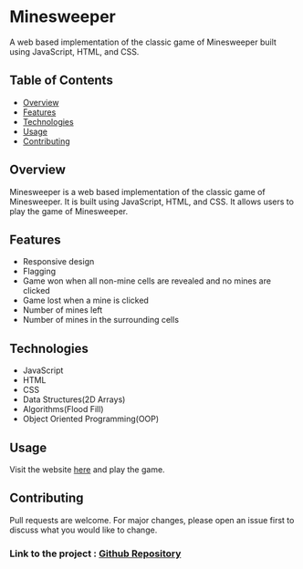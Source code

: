 # Minesweeper

A web based implementation of the classic game of Minesweeper built using JavaScript, HTML, and CSS.

## Table of Contents

- [Overview](#overview)
- [Features](#features)
- [Technologies](#technologies)
- [Usage](#usage)
- [Contributing](#contributing)

## Overview

Minesweeper is a web based implementation of the classic game of Minesweeper. It is built using JavaScript, HTML, and CSS. It allows users to play the game of Minesweeper. 

## Features

- Responsive design
- Flagging
- Game won when all non-mine cells are revealed and no mines are clicked
- Game lost when a mine is clicked
- Number of mines left
- Number of mines in the surrounding cells

## Technologies

- JavaScript
- HTML
- CSS
- Data Structures(2D Arrays)
- Algorithms(Flood Fill)
- Object Oriented Programming(OOP)

## Usage

Visit the website [here](https://github-minesweeper.herokuapp.com/) and play the game.

## Contributing

Pull requests are welcome. For major changes, please open an issue first to discuss what you would like to change.

### Link to the project : [Github Repository](https://github.com/udattam/minesweeper)

